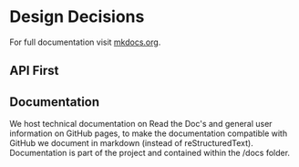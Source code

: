 # Design Decisions

For full documentation visit [mkdocs.org](https://www.mkdocs.org).

## API First

## Documentation

We host technical documentation on Read the Doc's and general user information on GitHub pages, to make the documentation compatible with GitHub we document in markdown (instead of reStructuredText). Documentation is part of the project and contained within the /docs folder.

